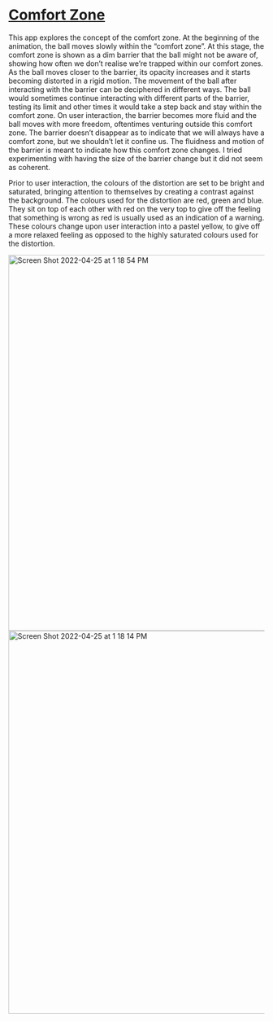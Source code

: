 # [Comfort Zone](https://youtu.be/0A-4VrujjUk)

This app explores the concept of the comfort zone. At the beginning of the animation, the ball moves slowly within the “comfort zone”. At this stage, the comfort zone is shown as a dim barrier that the ball might not be aware of, showing how often we don’t realise we’re trapped within our comfort zones. As the ball moves closer to the barrier, its opacity increases and it starts becoming distorted in a rigid motion. The movement of the ball after interacting with the barrier can be deciphered in different ways. The ball would sometimes continue interacting with different parts of the barrier, testing its limit and other times it would take a step back and stay within the comfort zone. On user interaction, the barrier becomes more fluid and the ball moves with more freedom, oftentimes venturing outside this comfort zone. The barrier doesn’t disappear as to indicate that we will always have a comfort zone, but we shouldn’t let it confine us. The fluidness and motion of the barrier is meant to indicate how this comfort zone changes. I tried experimenting with having the size of the barrier change but it did not seem as coherent. 



Prior to user interaction, the colours of the distortion are set to be bright and saturated, bringing attention to themselves by creating a contrast against the background. The colours used for the distortion are red, green and blue. They sit on top of each other with red on the very top to give off the feeling that something is wrong as red is usually used as an indication of a warning. These colours change upon user interaction into a pastel yellow, to give off a more relaxed feeling as opposed to the highly saturated colours used for the distortion. 

<img width="739" alt="Screen Shot 2022-04-25 at 1 18 54 PM" src="https://user-images.githubusercontent.com/90758857/165059709-5004a736-6519-4e18-b0a0-4415ecf4f064.png">
<img width="753" alt="Screen Shot 2022-04-25 at 1 18 14 PM" src="https://user-images.githubusercontent.com/90758857/165059724-546e61f4-03af-414a-b6fe-67fa83652f61.png">

